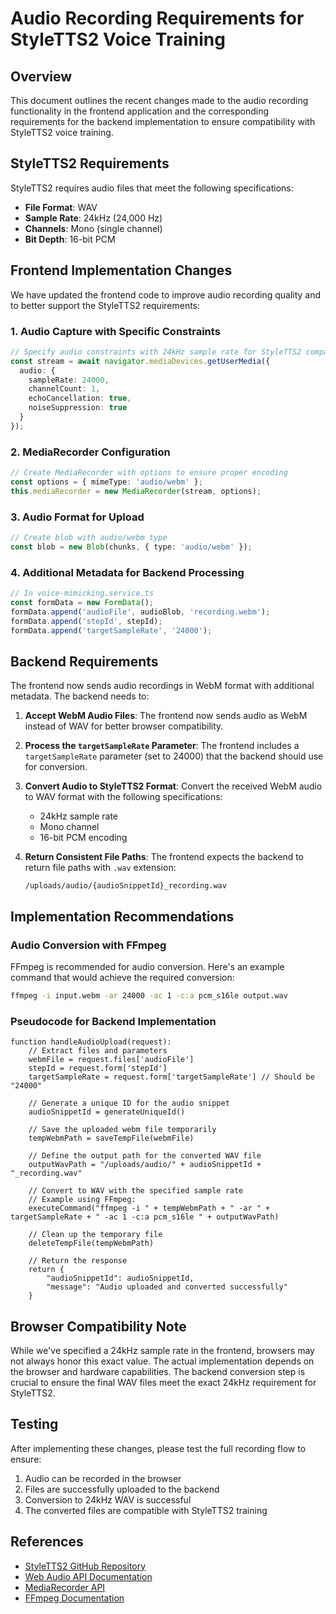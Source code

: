 # Audio Recording Requirements for StyleTTS2 Voice Training

## Overview

This document outlines the recent changes made to the audio recording functionality in the frontend application and the corresponding requirements for the backend implementation to ensure compatibility with StyleTTS2 voice training.

## StyleTTS2 Requirements

StyleTTS2 requires audio files that meet the following specifications:
- **File Format**: WAV
- **Sample Rate**: 24kHz (24,000 Hz)
- **Channels**: Mono (single channel)
- **Bit Depth**: 16-bit PCM

## Frontend Implementation Changes

We have updated the frontend code to improve audio recording quality and to better support the StyleTTS2 requirements:

### 1. Audio Capture with Specific Constraints

```typescript
// Specify audio constraints with 24kHz sample rate for StyleTTS2 compatibility
const stream = await navigator.mediaDevices.getUserMedia({
  audio: {
    sampleRate: 24000,
    channelCount: 1,
    echoCancellation: true,
    noiseSuppression: true
  }
});
```

### 2. MediaRecorder Configuration

```typescript
// Create MediaRecorder with options to ensure proper encoding
const options = { mimeType: 'audio/webm' };
this.mediaRecorder = new MediaRecorder(stream, options);
```

### 3. Audio Format for Upload

```typescript
// Create blob with audio/webm type
const blob = new Blob(chunks, { type: 'audio/webm' });
```

### 4. Additional Metadata for Backend Processing

```typescript
// In voice-mimicking.service.ts
const formData = new FormData();
formData.append('audioFile', audioBlob, 'recording.webm');
formData.append('stepId', stepId);
formData.append('targetSampleRate', '24000');
```

## Backend Requirements

The frontend now sends audio recordings in WebM format with additional metadata. The backend needs to:

1. **Accept WebM Audio Files**: The frontend now sends audio as WebM instead of WAV for better browser compatibility.

2. **Process the `targetSampleRate` Parameter**: The frontend includes a `targetSampleRate` parameter (set to 24000) that the backend should use for conversion.

3. **Convert Audio to StyleTTS2 Format**: Convert the received WebM audio to WAV format with the following specifications:
   - 24kHz sample rate
   - Mono channel
   - 16-bit PCM encoding

4. **Return Consistent File Paths**: The frontend expects the backend to return file paths with `.wav` extension:
   ```
   /uploads/audio/{audioSnippetId}_recording.wav
   ```

## Implementation Recommendations

### Audio Conversion with FFmpeg

FFmpeg is recommended for audio conversion. Here's an example command that would achieve the required conversion:

```bash
ffmpeg -i input.webm -ar 24000 -ac 1 -c:a pcm_s16le output.wav
```

### Pseudocode for Backend Implementation

```
function handleAudioUpload(request):
    // Extract files and parameters
    webmFile = request.files['audioFile']
    stepId = request.form['stepId']
    targetSampleRate = request.form['targetSampleRate'] // Should be "24000"
    
    // Generate a unique ID for the audio snippet
    audioSnippetId = generateUniqueId()
    
    // Save the uploaded webm file temporarily
    tempWebmPath = saveTempFile(webmFile)
    
    // Define the output path for the converted WAV file
    outputWavPath = "/uploads/audio/" + audioSnippetId + "_recording.wav"
    
    // Convert to WAV with the specified sample rate
    // Example using FFmpeg:
    executeCommand("ffmpeg -i " + tempWebmPath + " -ar " + targetSampleRate + " -ac 1 -c:a pcm_s16le " + outputWavPath)
    
    // Clean up the temporary file
    deleteTempFile(tempWebmPath)
    
    // Return the response
    return {
        "audioSnippetId": audioSnippetId,
        "message": "Audio uploaded and converted successfully"
    }
```

## Browser Compatibility Note

While we've specified a 24kHz sample rate in the frontend, browsers may not always honor this exact value. The actual implementation depends on the browser and hardware capabilities. The backend conversion step is crucial to ensure the final WAV files meet the exact 24kHz requirement for StyleTTS2.

## Testing

After implementing these changes, please test the full recording flow to ensure:

1. Audio can be recorded in the browser
2. Files are successfully uploaded to the backend
3. Conversion to 24kHz WAV is successful
4. The converted files are compatible with StyleTTS2 training

## References

- [StyleTTS2 GitHub Repository](https://github.com/yl4579/StyleTTS2)
- [Web Audio API Documentation](https://developer.mozilla.org/en-US/docs/Web/API/Web_Audio_API)
- [MediaRecorder API](https://developer.mozilla.org/en-US/docs/Web/API/MediaRecorder)
- [FFmpeg Documentation](https://ffmpeg.org/documentation.html) 
